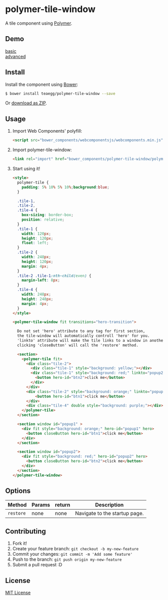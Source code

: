 # polymer-tile-window

A tile component using [Polymer](http://www.polymer-project.org/).

## Demo

[basic](http://teaegg.github.io/polymer-tile-window)  
[advanced](https://github.com/teaegg/polymer-windows)

## Install

Install the component using [Bower](http://bower.io/):

```sh
$ bower install teaegg/polymer-tile-window --save
```

Or [download as ZIP](https://github.com/teaegg/polymer-tile-window/archive/master.zip).

## Usage

1. Import Web Components' polyfill:

    ```html
    <script src="bower_components/webcomponentsjs/webcomponents.min.js"></script>
    ```

2. Import polymer-tile-window:

    ```html
    <link rel="import" href="bower_components/polymer-tile-window/polymer-tile-window.html">
    ```

3. Start using it!

    ```html
    <style>
      polymer-tile {
        padding: 5% 10% 5% 10%;background:blue;
      }

      .tile-1,
      .tile-2,
      .tile-4 {
        box-sizing: border-box;
        position: relative;
      }
      .tile-1 {
        width: 120px;
        height: 120px;
        float: left;
      }
      .tile-2 {
        width: 248px;
        height: 120px;
        margin: 4px;
      }
      .tile-2 .tile-1:nth-child(even) {
        margin-left: 8px;
      }
      .tile-4 {
        width: 248px;
        height: 248px;
        margin: 4px;
      }
    </style>

    <polymer-tile-window fit transitions="hero-transition">

      Do not set 'hero' attribute to any tag for first section, 
      the tile-window will automatically controll 'hero' for you.
      'linkto' attribute will make the tile links to a window in another section by id.
      clicking 'closeButton' will call the 'restore' method.

      <section>
        <polymer-tile fit> 
          <div class="tile-2">
            <div class="tile-1" style="background: yellow;"></div>
            <div class="tile-1" style="background: red;" linkto="popup2" hero-id="popup2">
              <button hero-id="btn2">click me</button>
            </div>
          </div>
          <div class="tile-2" style="background: orange;" linkto="popup1" hero-id="popup1">
              <button hero-id="btn1">click me</button>
          </div>
          <div class="tile-4" double style="background: purple;"></div>
        </polymer-tile>
      </section>

      <section window id="popup1" >
        <div fit style="background: orange;" hero-id="popup1" hero>
          <button closeButton hero-id="btn1">click me</button>
        </div>
      </section>

      <section window id="popup2">
        <div fit style="background: red;" hero-id="popup2" hero>
          <button closeButton hero-id="btn2">click me</button>
        </div>
      </section>
    </polymer-tile-window>
    ```

## Options

Method    | Params                   | return             | Description
---       | ---                      | ---                | ---
`restore` | none                     | none               | Navigate to the startup page.

## Contributing

1. Fork it!
2. Create your feature branch: `git checkout -b my-new-feature`
3. Commit your changes: `git commit -m 'Add some feature'`
4. Push to the branch: `git push origin my-new-feature`
5. Submit a pull request :D

## License

[MIT License](https://github.com/teaegg/polymer-tile-window/blob/master/LICENSE)
